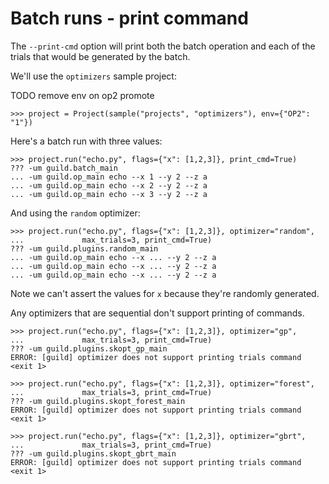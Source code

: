 # Batch runs - print command

The `--print-cmd` option will print both the batch operation and each
of the trials that would be generated by the batch.

We'll use the `optimizers` sample project:

TODO remove env on op2 promote

    >>> project = Project(sample("projects", "optimizers"), env={"OP2": "1"})

Here's a batch run with three values:

    >>> project.run("echo.py", flags={"x": [1,2,3]}, print_cmd=True)
    ??? -um guild.batch_main
    ... -um guild.op_main echo --x 1 --y 2 --z a
    ... -um guild.op_main echo --x 2 --y 2 --z a
    ... -um guild.op_main echo --x 3 --y 2 --z a

And using the `random` optimizer:

    >>> project.run("echo.py", flags={"x": [1,2,3]}, optimizer="random",
    ...             max_trials=3, print_cmd=True)
    ??? -um guild.plugins.random_main
    ... -um guild.op_main echo --x ... --y 2 --z a
    ... -um guild.op_main echo --x ... --y 2 --z a
    ... -um guild.op_main echo --x ... --y 2 --z a

Note we can't assert the values for `x` because they're randomly
generated.

Any optimizers that are sequential don't support printing of commands.

    >>> project.run("echo.py", flags={"x": [1,2,3]}, optimizer="gp",
    ...             max_trials=3, print_cmd=True)
    ??? -um guild.plugins.skopt_gp_main
    ERROR: [guild] optimizer does not support printing trials command
    <exit 1>

    >>> project.run("echo.py", flags={"x": [1,2,3]}, optimizer="forest",
    ...             max_trials=3, print_cmd=True)
    ??? -um guild.plugins.skopt_forest_main
    ERROR: [guild] optimizer does not support printing trials command
    <exit 1>

    >>> project.run("echo.py", flags={"x": [1,2,3]}, optimizer="gbrt",
    ...             max_trials=3, print_cmd=True)
    ??? -um guild.plugins.skopt_gbrt_main
    ERROR: [guild] optimizer does not support printing trials command
    <exit 1>
